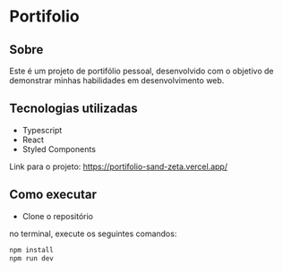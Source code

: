 # Portifolio

## Sobre
Este é um projeto de portifólio pessoal, desenvolvido com o objetivo de demonstrar minhas habilidades em desenvolvimento web.

## Tecnologias utilizadas
- Typescript
- React
- Styled Components

Link para o projeto: https://portifolio-sand-zeta.vercel.app/

## Como executar
- Clone o repositório

no terminal, execute os seguintes comandos:
```bash
npm install
npm run dev
```

